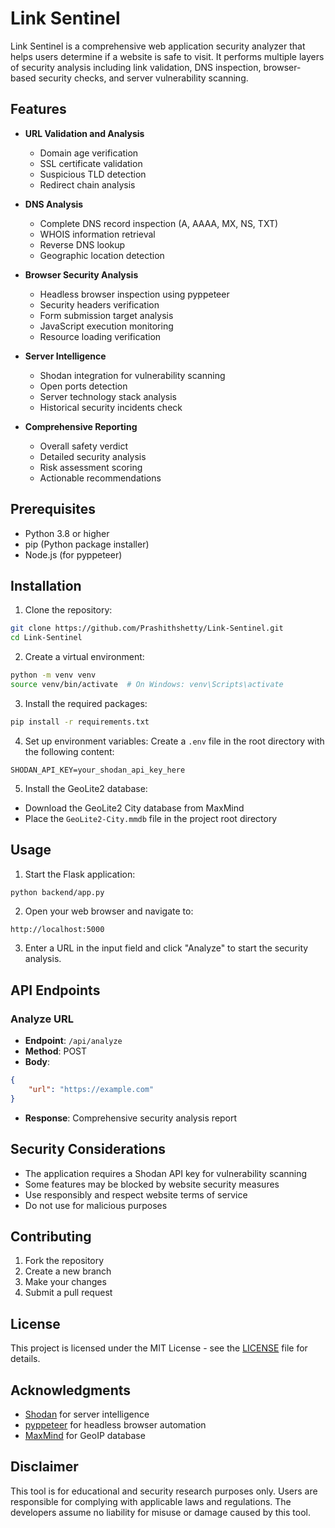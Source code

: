 # Link Sentinel

Link Sentinel is a comprehensive web application security analyzer that helps users determine if a website is safe to visit. It performs multiple layers of security analysis including link validation, DNS inspection, browser-based security checks, and server vulnerability scanning.

## Features

- **URL Validation and Analysis**
  - Domain age verification
  - SSL certificate validation
  - Suspicious TLD detection
  - Redirect chain analysis

- **DNS Analysis**
  - Complete DNS record inspection (A, AAAA, MX, NS, TXT)
  - WHOIS information retrieval
  - Reverse DNS lookup
  - Geographic location detection

- **Browser Security Analysis**
  - Headless browser inspection using pyppeteer
  - Security headers verification
  - Form submission target analysis
  - JavaScript execution monitoring
  - Resource loading verification

- **Server Intelligence**
  - Shodan integration for vulnerability scanning
  - Open ports detection
  - Server technology stack analysis
  - Historical security incidents check

- **Comprehensive Reporting**
  - Overall safety verdict
  - Detailed security analysis
  - Risk assessment scoring
  - Actionable recommendations

## Prerequisites

- Python 3.8 or higher
- pip (Python package installer)
- Node.js (for pyppeteer)

## Installation

1. Clone the repository:
```bash
git clone https://github.com/Prashithshetty/Link-Sentinel.git
cd Link-Sentinel
```

2. Create a virtual environment:
```bash
python -m venv venv
source venv/bin/activate  # On Windows: venv\Scripts\activate
```

3. Install the required packages:
```bash
pip install -r requirements.txt
```

4. Set up environment variables:
Create a `.env` file in the root directory with the following content:
```
SHODAN_API_KEY=your_shodan_api_key_here
```

5. Install the GeoLite2 database:
- Download the GeoLite2 City database from MaxMind
- Place the `GeoLite2-City.mmdb` file in the project root directory

## Usage

1. Start the Flask application:
```bash
python backend/app.py
```

2. Open your web browser and navigate to:
```
http://localhost:5000
```

3. Enter a URL in the input field and click "Analyze" to start the security analysis.

## API Endpoints

### Analyze URL
- **Endpoint**: `/api/analyze`
- **Method**: POST
- **Body**:
```json
{
    "url": "https://example.com"
}
```
- **Response**: Comprehensive security analysis report

## Security Considerations

- The application requires a Shodan API key for vulnerability scanning
- Some features may be blocked by website security measures
- Use responsibly and respect website terms of service
- Do not use for malicious purposes

## Contributing

1. Fork the repository
2. Create a new branch
3. Make your changes
4. Submit a pull request

## License

This project is licensed under the MIT License - see the [LICENSE](LICENSE) file for details.

## Acknowledgments

- [Shodan](https://www.shodan.io/) for server intelligence
- [pyppeteer](https://github.com/pyppeteer/pyppeteer) for headless browser automation
- [MaxMind](https://www.maxmind.com/) for GeoIP database

## Disclaimer

This tool is for educational and security research purposes only. Users are responsible for complying with applicable laws and regulations. The developers assume no liability for misuse or damage caused by this tool.
